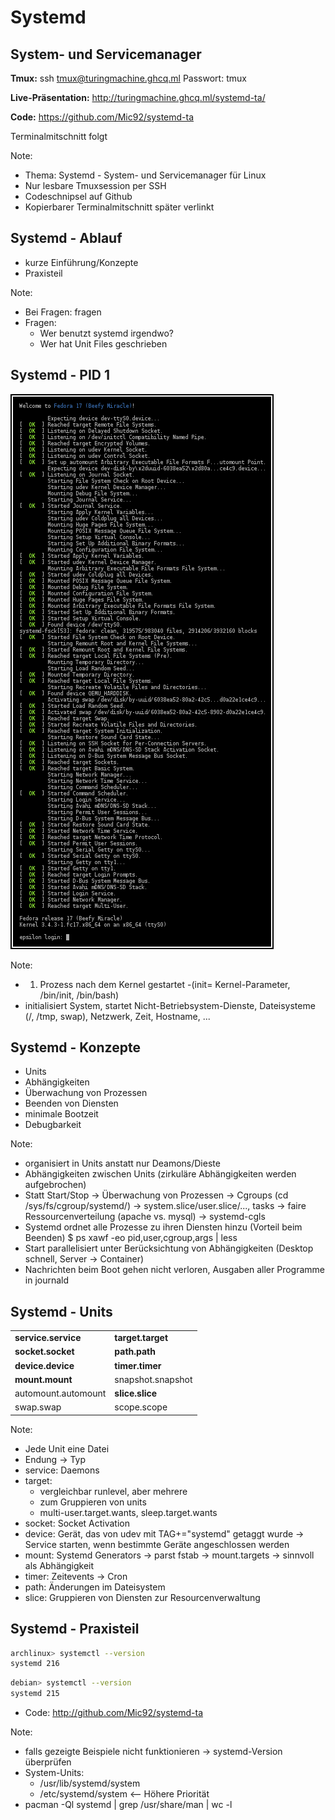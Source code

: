 <!--
Multi-Monitor-Shortcuts:
Ctrl-O: Move Window to next screen
Mod4 + Control + j/k: Focus next/previous screen

reveal.js-Shortcuts:
o: Öffne Übersicht
s: Öffne Vortragsmonitor
-->

# Systemd
## System- und Servicemanager

**Tmux:** ssh tmux@turingmachine.ghcq.ml Passwort: tmux

**Live-Präsentation:** http://turingmachine.ghcq.ml/systemd-ta/

**Code:** https://github.com/Mic92/systemd-ta

Terminalmitschnitt folgt

Note:
- Thema: Systemd - System- und Servicemanager für Linux
- Nur lesbare Tmuxsession per SSH
- Codeschnipsel auf Github
- Kopierbarer Terminalmitschnitt später verlinkt


## Systemd - Ablauf
- kurze Einführung/Konzepte
- Praxisteil

Note:
- Bei Fragen: fragen
- Fragen:
  - Wer benutzt systemd irgendwo?
  - Wer hat Unit Files geschrieben


## Systemd - PID 1

<img src="img/boot.png" alt="Boot process">

Note:

- 1. Prozess nach dem Kernel gestartet -(init= Kernel-Parameter, /bin/init, /bin/bash)
- initialisiert System, startet Nicht-Betriebsystem-Dienste, Dateisysteme (/,
  /tmp, swap), Netzwerk, Zeit, Hostname, ...


## Systemd - Konzepte

- Units
- Abhängigkeiten
- Überwachung von Prozessen
- Beenden von Diensten
- minimale Bootzeit
- Debugbarkeit

Note:
- organisiert in Units anstatt nur Deamons/Dieste
- Abhängigkeiten zwischen Units (zirkuläre Abhängigkeiten werden aufgebrochen)
- Statt Start/Stop -> Überwachung von Prozessen
  -> Cgroups (cd /sys/fs/cgroup/systemd/)
  -> system.slice/user.slice/..., tasks
  -> faire Ressourcenverteilung (apache vs. mysql)
  -> systemd-cgls
- Systemd ordnet alle Prozesse zu ihren Diensten hinzu
  (Vorteil beim Beenden)
  $ ps xawf -eo pid,user,cgroup,args | less
- Start parallelisiert unter Berücksichtung von Abhängigkeiten (Desktop schnell,
  Server -> Container)
- Nachrichten beim Boot gehen nicht verloren, Ausgaben aller Programme in
  journald


## Systemd - Units

|                     |                   |
| --------------------| ------------------|
| **service.service** | **target.target** |
| **socket.socket**   | **path.path**     |
| **device.device**   | **timer.timer**   |
| **mount.mount**     | snapshot.snapshot |
| automount.automount | **slice.slice**   |
| swap.swap           | scope.scope       |

Note:
- Jede Unit eine Datei
- Endung -> Typ
- service: Daemons
- target:
  - vergleichbar runlevel, aber mehrere
  - zum Gruppieren von units
  - multi-user.target.wants, sleep.target.wants
- socket: Socket Activation
- device: Gerät, das von udev mit TAG+="systemd" getaggt wurde -> Service
  starten, wenn bestimmte Geräte angeschlossen werden
- mount: Systemd Generators -> parst fstab -> mount.targets -> sinnvoll als Abhängigkeit
- timer: Zeitevents -> Cron
- path: Änderungen im Dateisystem
- slice: Gruppieren von Diensten zur Resourcenverwaltung


## Systemd - Praxisteil

```bash
archlinux> systemctl --version
systemd 216
```

```bash
debian> systemctl --version
systemd 215
```

- Code: http://github.com/Mic92/systemd-ta

Note:
- falls gezeigte Beispiele nicht funktionieren -> systemd-Version überprüfen
- System-Units:
  - /usr/lib/systemd/system
  - /etc/systemd/system <-- Höhere Priorität
- pacman -Ql systemd | grep /usr/share/man | wc -l

<!--
[Service]
# keine Shell! -> Volle Pfade, Redirects oder Pipe werden NICHT unterstützt
ExecStart=/usr/bin/socat TCP-LISTEN:8888 'SYSTEM:echo Hello World'

host> systemctl start socat.service
host> systemctl status socat.service
● socat.service
   Loaded: loaded (/etc/systemd/system/socat.service; static) <- Pfad
   Active: active (running) since Sun 2014-10-26 10:40:41 CET; 1min 46s ago <- Startzeit, Laufzeit
 Main PID: 20362 (socat) <- Vaterprozess
   CGroup: /system.slice/socat.service
           └─20362 /usr/bin/socat TCP-LISTEN:8888 SYSTEM:echo Hello World <- Prozess
)
sudo ss -tlnp | grep -C3 8888
nc localhost 8888
host> systemctl status socat.service
vs.
host> systemctl status socat
-->

<!--
[Service]
ExecStart=/usr/bin/socat TCP-LISTEN:8888,reuseaddr 'SYSTEM:echo Hello World'
Restart=on-success # or always
-->

<!--
[Unit]
Description=Socat Greeting Service
Documentation=man:socat(1)

[Service]
ExecStart=/usr/bin/socat TCP-LISTEN:8888,reuseaddr 'SYSTEM:echo Hello World'
Restart=on-success # or always

[Install]
WantedBy=multi-user.target

host> systemctl enable socat
host> ls -la /etc/systemd/system/multi-user.target.wants/socat.service
host> systemctl status socat
host> sudo systemadm
-->

<!--
[Unit]
Description=Socat Greeting Service
Documentation=man:socat(1)

[Service]
ExecStart=/usr/bin/socat TCP-LISTEN:8888,reuseaddr 'SYSTEM:echo Hello World'
Restart=on-success # or always
User=nobody
Group=nobody

[Install]
WantedBy=multi-user.target
-->

<!--
host>cat /usr/local/bin/ifork
#!/usr/bin/python
import os, time, syslog

if os.fork() == 0:
   print("A new child ", os.getpid())
   while True:
        syslog.syslog("Spam the journal")
        time.sleep(1)
else:
   pids = (os.getpid(), newpid)
   print("parent: %d, child: %d" % pids)
   #time.sleep(3)
host> ps aux | grep 14651
host> journalctl -u ifork -f
host> cat /etc/systemd/system/ifork.service
[Service]
Type=forking
ExecStart=/usr/local/bin/ifork

[Install]
WantedBy=multi-user.target
host> systemctl start ifork
host> systemctl status ifork
time.sleep(5) -> parent
host> journalctl -u ifork -f
-->

<!--
host> cat /etc/systemd/system/network.service
[Unit]
Description=Network startup
Wants=network.target
Before=network.target

[Service]
Type=oneshot
RemainAfterExit=yes
EnvironmentFile=/etc/conf.d/network
ExecStart=/usr/bin/ip link set dev ${interface} up
ExecStart=/usr/bin/ip addr add ${address}/${netmask} dev ${interface}
ExecStart=/usr/bin/ip route add default via ${gateway} metric ${metric}

ExecStop=/usr/bin/ip addr flush dev ${interface}
ExecStop=/usr/bin/ip link set dev ${interface} down

[Install]
WantedBy=multi-user.target]

host> cat /etc/conf.d/network
interface=useless
address=192.168.1.2
netmask=24
gateway=192.168.1.1
metric=2048

# Zeigen: 1 Befehl schlägt fehl
-->

<!--
host> cat /etc/systemd/system/network.service
[Unit]
Description=Network startup
Wants=network.target
Before=network.target

[Service]
Type=oneshot
RemainAfterExit=yes
EnvironmentFile=/etc/conf.d/network@%i
ExecStart=/usr/bin/ip link set dev %i up
ExecStart=/usr/bin/ip addr add ${address}/${netmask} dev %i
ExecStart=/usr/bin/ip route add default via ${gateway} metric ${metric}
ExecStop=/usr/bin/ip addr flush dev %i
ExecStop=/usr/bin/ip link set dev %i down

[Install]
WantedBy=multi-user.target

host> cat /etc/conf.d/network@useless
address=192.168.1.2
netmask=24
gateway=192.168.1.1
metric=2048
-->

<!--
Andere Type ->
notify:
  - /usr/lib/systemd/system/systemd-networkd.service
  - capabilities
  - ProtectSystem -> /usr | /etc read-only
  - ProtectHome -> /home /run/usr ohne Zugriff
  - SystemCallFilter
  - PrivateTmp=
dbus:
  - /usr/lib/systemd/system/dnsmasq.service
-->

<!--
Cgroup Limits
cat /etc/systemd/system/forkbomb.service
[Service]
MemoryLimit=30M
CPUQuota=20%
OOMScoreAdjust=1000
ExecStart=/usr/bin/perl -e "fork while 1"

systemd-cgtop
-->

<!--
systemctl show mongodb
systemctl set-property --runtime mongodb.service "MemoryLimit=100M"
systemctl set-property mongodb "MemoryLimit=100M"
systemctl show mongodb | grep Memory
systemctl status mongodb
systemd-delta
systemd-delta /etc
-->

<!--
- Automatisch Komprimiert und Rotiert (Ringbuffer)
- Syslog, Stdout, dmesg, journal, remote
- indiziert
- Persistent in /var/log/journal sonst /run/log/journal
$ journalctl --file
$ journalctl -u <UNIT>
$ journalctl -u <UNIT> -n 100
$ journalctl -u <UNIT> -f
$ systemd-cat -t "mydaemon"
$ journalctl -o verbose -u sshd
$ journalctl \_EXE=/usr/bin/sshd
$ journalctl -o json -u sshd
$ journalctl --list-boots
$ journalctl -u sshd --since="-3 hours"
$ journalctl -p crit
-->

<!--
$ systemctl
$ systemctl --state failed
-->

<!--
virtualbox
nc -U /tmp/virtualbox-socket
2mal runter: systemd.confirm_spawn=1
3mal runter: systemd.unit=single
4mal runter: debug systemd.log_target=console console=ttyS0
-->

<!--
host> pacstrap -d arch base vim git htop dnsutils
host> tree ~/arch
host> systemd-nspawn -D ~/arch
host> systemd-nspawn -D ~/arch -b

- systemd/user -> logind


host> mkdir -p .config/systemd/user
host> cat .config/systemd/user/backup.service
[Unit]
Description=Perform backup
RequiresMountsFor=/mnt/hdd/backup
ConditionACPower=true

[Service]
Nice=19
IOSchedulingClass=best-effort
IOSchedulingPriority=7

ExecStart=/usr/bin/env rsync -rv '%h/git' '/mnt/hdd/backup'
host> systemctl --user start backup
host> systemctl --user status backup
host> cat .config/systemd/user/backup.timer
[Unit]
Description=Run backup

[Timer]
OnBootSec=10min
OnUnitActiveSec=1 week

[Install]
WantedBy=default.target
host> rm -r /mnt/hdd/backup/git
host> systemctl --user start backup.timer
host> systemctl --user status backup.timer
host> systemctl --user status backup.service
host> systemctl --user list-timers
host> systemctl list-timers

- Jobs can be easily started independently of their timers. This simplifies debugging.
- Each job can be configured to run in a specific environment (see the systemd.exec(5) man page).
- Jobs can be attached to cgroups.
- Jobs can be set up to depend on other systemd units.
- Jobs are logged in the systemd journal for easy debugging.
-->

<!--
host> cat .config/systemd/user/backup.timer
[Unit]
Description=Run backup

[Timer]
OnCalendar=daily
#OnCalendar=05:40

#OnCalendar=Thu,Fri 2012-*-1,5 11:12:13
#The above refers to 11:12:13 of the first or fifth day of any month of
#the year 2012, given that it is a Thursday or Friday.

# -> man systemd.time

[Install]
WantedBy=default.target]
host> systemctl --user daemon-reload
host> systemctl --user restart backup.timer
host> systemctl --user status backup.timer
-->

<!--
host> cat .config/systemd/user/backup.timer
[Unit]
Description=Run backup

[Timer]
OnCalendar=daily
Persistent=true
#WakeSystem=true

[Install]
WantedBy=default.target
-> /var/lib/systemd/timers
-->

<!--
host> debootstrap --variant=buildd --include=vim,locales,htop,git,curl,dnsutils,openssh-server testing ~/debian
host> tree ~/debian
host> systemd-nspawn -D ~/debian
$ passwd
$ dpkg-reconfigure locales
host> systemd-nspawn -D ~/debian -b
$ machinectl -a show debian
$ machinectl login debian
$ nsenter --target <PID> --mount --uts --ipc --net --pid /bin/bash --login
$ apt-get install dbus  # logind
$ # restart
$ systemd-nspawn -D debian --network-veth
$ systemd-nspawn -D debian --private-network
$ ip a
host> ip a
$ systemd-nspawn -D debian --link-journal=guest -b
$ cat /etc/machine-id
$ cd /var/log/journal/<machine-id>
$ sudo journalctl --file='\*'
-->

<!--
$ cat /etc/systemd/system/node-app.service
[Service]
ExecStart=/usr/bin/node /home/tmux/nodejs/index.js
User=tmux
Group=tmux
Restart=Always
WorkingDirectory=/home/tmux/nodejs
Environment=NODE_ENV=production

[Install]
WantedBy=multi-user.target

$ cat /etc/systemd/system/node-app.socket
[Socket]
ListenStream=3000

[Install]
WantedBy=sockets.target

$ systemctl start node-app.socket
$ curl localhost:3000
$ systemctl status node-app.service
-->
